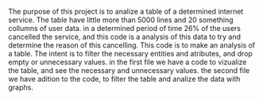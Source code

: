 The purpose of this project is to analize a table of a determined internet service. The table have little more than 5000 lines and 20 something collumns of user data. 
in a determined period of time 26% of the users cancelled the service, and this code is a analysis of this data to try and determine the reason of this cancelling. 
This code is to make an analysis of a table. The intent is to filter the necessary entities and atributes, and drop empty or unnecessary values.
in the first file we have a code to vizualize the table, and see the necessary and unnecessary values.
the second file we have adition to the code, to filter the table and analize the data with graphs. 
